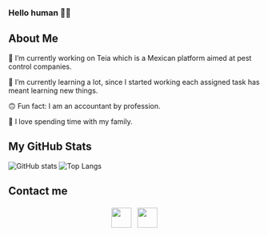 ### Hello human 🖖🏽

## About Me

🔭 I’m currently working on Teia which is a Mexican platform aimed at pest control companies. 
<br /> 

🌱 I’m currently learning a lot, since I started working each assigned task has meant learning new things. 
<br /> 

🙃 Fun fact: I am an accountant by profession. 
<br /> 

💚 I love spending time with my family.

## My GitHub Stats

![GitHub stats](https://github-readme-stats.vercel.app/api?username=MarianaES&show_icons=true&theme=blueberry)
![Top Langs](https://github-readme-stats.vercel.app/api/top-langs/?username=MarianaES&layout=compact&theme=blueberry)

## Contact me 

<p align="center">
 <a href="https://www.linkedin.com/in/marianaes%E2%97%A1%CC%88/"> <img src="https://cdn.jsdelivr.net/npm/simple-icons@v3/icons/linkedin.svg" height="40" style="vertical-align:top; margin:4px"></a>
 <a href="mailto:mariana.enriquez.s@gmail.com"> <img src="https://cdn.jsdelivr.net/npm/simple-icons@v3/icons/gmail.svg" height="40" style="vertical-align:top; margin:4px"></a>
</p>
